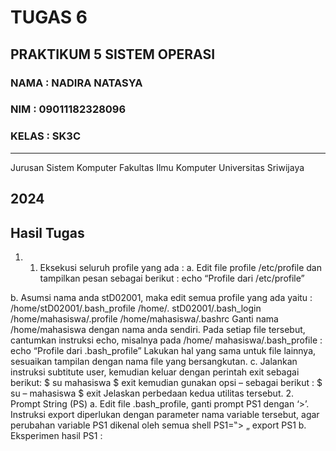 # TUGAS 6 
PRAKTIKUM 5 SISTEM OPERASI
---
### NAMA : NADIRA NATASYA
### NIM : 09011182328096
### KELAS : SK3C
---
Jurusan Sistem Komputer
Fakultas Ilmu Komputer 
Universitas Sriwijaya

2024
---


## Hasil Tugas

1. 1. Eksekusi seluruh profile yang ada : 
a. Edit file profile /etc/profile dan tampilkan pesan sebagai berikut : 
echo “Profile dari /etc/profile”

b. Asumsi nama anda stD02001, maka edit semua profile yang ada yaitu : 
/home/stD02001/.bash_profile 
/home/. stD02001/.bash_login 
/home/mahasiswa/.profile 
/home/mahasiswa/.bashrc 
Ganti nama /home/mahasiswa dengan nama anda sendiri. Pada setiap 
file tersebut, cantumkan instruksi echo, misalnya pada /home/ mahasiswa/.bash_profile : 
echo “Profile dari .bash_profile” 
Lakukan hal yang sama untuk file lainnya, sesuaikan tampilan dengan nama file yang 
bersangkutan. 
c. Jalankan instruksi subtitute user, kemudian keluar dengan perintah exit sebagai berikut: 
$ su mahasiswa 
$ exit 
kemudian gunakan opsi – sebagai berikut : 
$ su – mahasiswa 
$ exit 
Jelaskan perbedaan kedua utilitas tersebut. 
2. Prompt String (PS) 
a. Edit file .bash_profile, ganti prompt PS1 dengan ‘>’. Instruksi export diperlukan dengan 
parameter nama variable tersebut, agar perubahan variable PS1 dikenal oleh semua shell 
PS1=‟> „ 
export PS1 
b. Eksperimen hasil PS1 :
